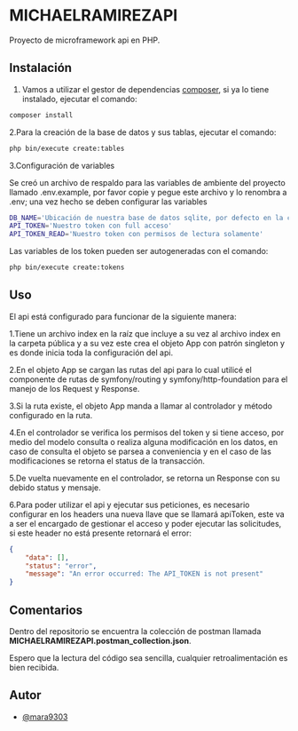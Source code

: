 # MICHAELRAMIREZAPI

Proyecto de microframework api en PHP.

## Instalación

1. Vamos a utilizar el gestor de dependencias [composer](https://getcomposer.org/), si ya lo tiene instalado, ejecutar el comando:

```bash
composer install
```

2.Para la creación de la base de datos y sus tablas, ejecutar el comando:

```bash
php bin/execute create:tables
```

3.Configuración de variables

Se creó un archivo de respaldo para las variables de ambiente del proyecto llamado .env.example, por favor copie y pegue este archivo y lo renombra a .env; una vez hecho se deben configurar las variables

```bash
DB_NAME='Ubicación de nuestra base de datos sqlite, por defecto en la carpeta ubicada en la raíz db/'
API_TOKEN='Nuestro token con full acceso'
API_TOKEN_READ='Nuestro token con permisos de lectura solamente'
```
Las variables de los token pueden ser autogeneradas con el comando:

```bash
php bin/execute create:tokens
```

## Uso

El api está configurado para funcionar de la siguiente manera:

1.Tiene un archivo index en la raíz que incluye a su vez al archivo index en la carpeta pública y a su vez este crea el objeto App con patrón singleton y es donde inicia toda la configuración del api.

2.En el objeto App se cargan las rutas del api para lo cual utilicé el componente de rutas de symfony/routing y symfony/http-foundation para el manejo de los Request y Response.

3.Si la ruta existe, el objeto App manda a llamar al controlador y método configurado en la ruta.

4.En el controlador se verifica los permisos del token y si tiene acceso, por medio del modelo consulta o realiza alguna modificación en los datos, en caso de consulta el objeto se parsea a conveniencia y en el caso de las modificaciones se retorna el status de la transacción.

5.De vuelta nuevamente en el controlador, se retorna un Response con su debido status y mensaje.

6.Para poder utilizar el api y ejecutar sus peticiones, es necesario configurar en los headers una nueva llave que se llamará apiToken, este va a ser el encargado de gestionar el acceso y poder ejecutar las solicitudes, si este header no está presente retornará el error:

```json
{
    "data": [],
    "status": "error",
    "message": "An error occurred: The API_TOKEN is not present"
}
```

## Comentarios
Dentro del repositorio se encuentra la colección de postman llamada **MICHAELRAMIREZAPI.postman_collection.json**.

Espero que la lectura del código sea sencilla, cualquier retroalimentación es bien recibida.
    
## Autor

- [@mara9303](https://github.com/mara9303)